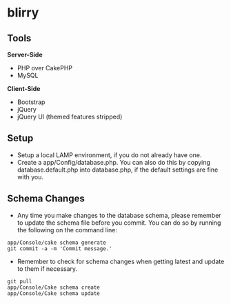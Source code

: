 blirry
=======

Tools
----------------

**Server-Side**
- PHP over CakePHP
- MySQL

**Client-Side**
- Bootstrap
- jQuery
- jQuery UI (themed features stripped)

Setup
----------------
- Setup a local LAMP environment, if you do not already have one.
- Create a app/Config/database.php. You can also do this by copying database.default.php into database.php, if the default settings are fine with you.

Schema Changes
----------------
- Any time you make changes to the database schema, please remember to update the schema file before you commit. You can do so by running the following on the command line: 
```
app/Console/cake schema generate
git commit -a -m 'Commit message.'
```
- Remember to check for schema changes when getting latest and update to them if necessary.
```
git pull
app/Console/Cake schema create
app/Console/Cake schema update
```